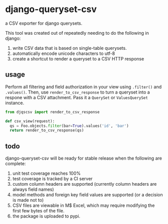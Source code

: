 django-queryset-csv
===================

a CSV exporter for django querysets.

This tool was created out of repeatedly needing to do the following in django:

1. write CSV data that is based on single-table querysets.
2. automatically encode unicode characters to utf-8
3. create a shortcut to render a queryset to a CSV HTTP response

## usage
Perform all filtering and field authorization in your view using `.filter()` and `.values()`.
Then, use `render_to_csv_response` to turn a queryset into a respone with a CSV attachment.
Pass it a `QuerySet` or `ValuesQuerySet` instance.

```python
from djqscsv import render_to_csv_response

def csv_view(request):
  qs = Foo.objects.filter(bar=True).values('id', 'bar')
  return render_to_csv_response(qs)
```
## todo

django-queryset-csv will be ready for stable release when the following are complete:

1. unit test coverage reaches 100%
2. test coverage is tracked by a CI server
3. custom column headers are supported (currently column headers are always field names)
4. model methods and foreign key field values are supported (or a decision is made not to)
5. CSV files are viewable in M$ Excel, which may require modifying the first few bytes of the file.
6. the package is uploaded to pypi.
